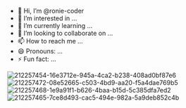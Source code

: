 - 👋 Hi, I’m @ronie-coder
- 👀 I’m interested in ...
- 🌱 I’m currently learning ...
- 💞️ I’m looking to collaborate on ...
- 📫 How to reach me ...
- 😄 Pronouns: ...
- ⚡ Fun fact: ...

<!---
ronie-coder/ronie-coder is a ✨ special ✨ repository because its `README.md` (this file) appears on your GitHub profile.
You can click the Preview link to take a look at your changes.
--->
![212257454-16e3712e-945a-4ca2-b238-408ad0bf87e6](https://github.com/user-attachments/assets/53490e11-4598-41cc-8ef8-cae65968e54f)
![212257472-08e52665-c503-4bd9-aa20-f5a4dae769b5](https://github.com/user-attachments/assets/8f47155a-636b-45bd-b4bd-dc5e4f61782d)
![212257468-1e9a91f1-b626-4baa-b15d-5c385dfa7ed2](https://github.com/user-attachments/assets/017ce123-ef93-4fd6-9271-8dbe018c7127)
![212257465-7ce8d493-cac5-494e-982a-5a9deb852c4b](https://github.com/user-attachments/assets/e8c1af41-8d95-45d8-869e-b7c2a0732db8)
